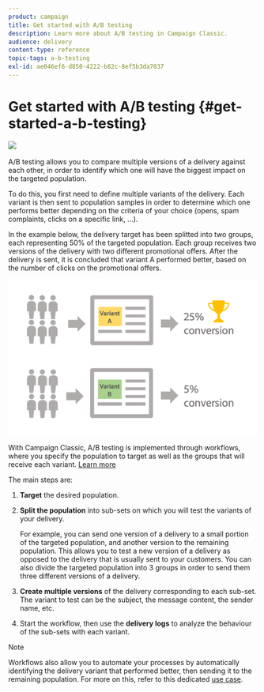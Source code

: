 ```yaml
---
product: campaign
title: Get started with A/B testing
description: Learn more about A/B testing in Campaign Classic.
audience: delivery
content-type: reference
topic-tags: a-b-testing
exl-id: ae046ef6-d850-4222-b82c-8ef5b3da7037
---
```

# Get started with A/B testing {#get-started-a-b-testing}

![](assets/do-not-localize/common.svg)

A/B testing allows you to compare multiple versions of a delivery against each other, in order to identify which one will have the biggest impact on the targeted population.

To do this, you first need to define multiple variants of the delivery. Each variant is then sent to population samples in order to determine which one performs better depending on the criteria of your choice (opens, spam complaints, clicks on a specific link, ...). 

In the example below, the delivery target has been splitted into two groups, each representing 50% of the targeted population. Each group receives two versions of the delivery with two different promotional offers. After the delivery is sent, it is concluded that variant A performed better, based on the number of clicks on the promotional offers.

![](assets/a-b-testing-schema.png)

With Campaign Classic, A/B testing is implemented through workflows, where you specify the population to target as well as the groups that will receive each variant. [Learn more](configuring-a-b-testing.md)

The main steps are:

1. **Target** the desired population.
1. **Split the population** into sub-sets on which you will test the variants of your delivery.

     For example, you can send one version of a delivery to a small portion of the targeted population, and another version to the remaining population. This allows you to test a new version of a delivery as opposed to the delivery that is usually sent to your customers. You can also divide the targeted population into 3 groups in order to send them  three different versions of a delivery.

1. **Create multiple versions** of the delivery corresponding to each sub-set. The variant to test can be the subject, the message content, the sender name, etc.
1. Start the workflow, then use the **delivery logs** to analyze the behaviour of the sub-sets with each variant.

>[!NOTE]
>
>Workflows also allow you to automate your processes by automatically identifying the delivery variant that performed better, then sending it to the remaining population. For more on this, refer to this dedicated [use case](a-b-testing-use-case.md).

